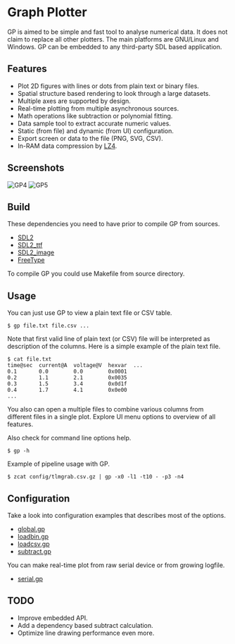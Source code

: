 # Graph Plotter

GP is aimed to be simple and fast tool to analyse numerical data. It does not
claim to replace all other plotters. The main platforms are GNU/Linux and
Windows. GP can be embedded to any third-party SDL based application.

## Features

* Plot 2D figures with lines or dots from plain text or binary files.
* Spatial structure based rendering to look through a large datasets.
* Multiple axes are supported by design.
* Real-time plotting from multiple asynchronous sources.
* Math operations like subtraction or polynomial fitting.
* Data sample tool to extract accurate numeric values.
* Static (from file) and dynamic (from UI) configuration.
* Export screen or data to the file (PNG, SVG, CSV).
* In-RAM data compression by [LZ4](https://lz4.org).

## Screenshots

![GP4](doc/g4.png)
![GP5](doc/g5.png)

## Build

These dependencies you need to have prior to compile GP from sources.

* [SDL2](https://www.libsdl.org/)
* [SDL2_ttf](https://www.libsdl.org/projects/SDL_ttf/)
* [SDL2_image](https://www.libsdl.org/projects/SDL_image/)
* [FreeType](https://www.freetype.org/)

To compile GP you could use Makefile from source directory.

## Usage

You can just use GP to view a plain text file or CSV table.

	$ gp file.txt file.csv ...

Note that first valid line of plain text (or CSV) file will be interpreted as
description of the columns. Here is a simple example of the plain text file.

	$ cat file.txt
	time@sec  current@A  voltage@V  hexvar  ...
	0.1       0.0        0.0        0x0001
	0.2       1.1        2.1        0x0035
	0.3       1.5        3.4        0x0d1f
	0.4       1.7        4.1        0x0e00
	...

You also can open a multiple files to combine various columns from different
files in a single plot. Explore UI menu options to overview of all features.

Also check for command line options help.

	$ gp -h

Example of pipeline usage with GP.

	$ zcat config/tlmgrab.csv.gz | gp -x0 -l1 -t10 - -p3 -n4

## Сonfiguration

Take a look into configuration examples that describes most of the options.

* [global.gp](config/global.gp)
* [loadbin.gp](config/loadbin.gp)
* [loadcsv.gp](config/loadcsv.gp)
* [subtract.gp](config/subtract.gp)

You can make real-time plot from raw serial device or from growing logfile.

* [serial.gp](config/serial.gp)

## TODO

* Improve embedded API.
* Add a dependency based subtract calculation.
* Optimize line drawing performance even more.

